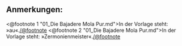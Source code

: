 <h2>Anmerkungen:</h2>

<@footnote 1 "01_Die Bajadere Mola Pur.md">In der Vorlage steht: »au«.</@footnote>
<@footnote 2 "01_Die Bajadere Mola Pur.md">In der Vorlage steht: »Zermonienmeister«.</@footnote>

